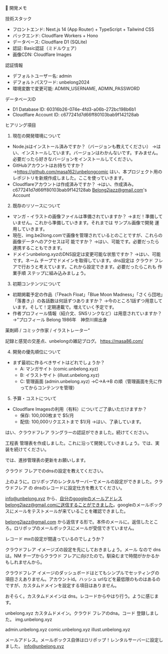   📝 開発メモ

  技術スタック

  - フロントエンド: Next.js 14 (App Router) + TypeScript + Tailwind CSS
  - バックエンド: Cloudflare Workers + Hono
  - データベース: Cloudflare D1 (SQLite)
  - 認証: Basic認証（ミドルウェア）
  - 画像CDN: Cloudflare Images

  認証情報

  - デフォルトユーザー名: admin
  - デフォルトパスワード: unbelong2024
  - 環境変数で変更可能: ADMIN_USERNAME, ADMIN_PASSWORD

  データベースID

  - D1 Database ID: 60316b26-074e-4fd3-a06b-272bc198b6b1
  - Cloudflare Account ID: c677241d7d66ff80103bab9f142128ab



 ヒアリング項目

  1. 現在の開発環境について

  - Node.jsはインストール済みですか？（バージョンも教えてください）
  →はい、インストールしています。バージョンはわかんないです。すみません。必要だったら好きなバージョンをインストールしてください。
  - GitHubアカウントはお持ちですか？
  →https://github.com/masa162/unbelongcomic
  はい、本プロジェクト用のレポジトリを新規作成しました。ここを使っていきます。
  - Cloudflareアカウントは作成済みですか？
→はい、作成済み。c677241d7d66ff80103bab9f142128ab
Belong2jazz@gmail.com's Account
  2. 既存のリソースについて

  - マンガ・イラストの画像ファイルは準備されていますか？
  →まだ！準備していません。これから準備していきます。それまでは サンプル画像で開発 運用していきます。
  - 現在、img.be2long.comで画像を管理されているとのことですが、これらの画像データへのアクセスは可
  能ですか？
  →はい、可能です。必要だったら 連携することもできます。
  - ドメインunbelong.xyzのDNS設定は変更可能な状態ですか？
→はい、可能です。ネーム チープでドメインを取得しています。dns設定は クラウド フレアで行おうと考えています。これから設定できます。必要だったらこれも 作業手順 ステップに組み込みましょう。
  3. 初期コンテンツについて

  - 初期掲載予定の作品（「Peach Float」「Blue Moon
  Madness」「さくら団地」「落書き」）の各話数は何話ずつありますか？
  →今のところ1話ずつ用意しています。そして！定期連載で。増えていく予定です。
  - 作者プロフィール情報（紹介文、SNSリンクなど）は用意されていますか？
→”プロフィール
Belong
1986年　神奈川県出身

薬剤師 / コミック作家 / イラストレーター”

記録と感覚の交差点、unbelongの雑記ブログ。
https://masa86.com/



  4. 開発の優先順位について

  - まず最初に作るべきサイトはどれでしょうか？
    - A: マンガサイト (comic.unbelong.xyz)
    - B: イラストサイト (illust.unbelong.xyz)
    - C: 管理画面 (admin.unbelong.xyz)
    →C→A→B の順（管理画面を先に作ってからコンテンツを管理）

  5. 予算・コストについて

  - Cloudflare Imagesの利用（有料）についてご了承いただけますか？
    - 保存: 100,000枚まで $5/月
    - 配信: 100,000リクエストまで $1/月
→はい、了承しています。

はい、クラウドフレア ラングラーの認証ができました。続けてください。


工程表 管理表を作成しました。これに沿って開発していきましょう。では、実装を続けてください。

では、進捗管理表の更新をお願いします。

クラウド フレアでのdnsの設定を教えてください。

上のように。ロリポップのレンタルサーバーでメールの設定ができました。クラウドフレア の dnsのレコードに設定仕方を教えてください。


info@unbelong.xyz
から、自分のgoogleのメールアドレスbelong2jazz@gmail.comに送信することができました。googleのメールボックスにメールをテストメールが来ていることを確認できました。


belong2jazz@gmail.com
から返信する形で。本件のメールに。返信したところ。ロリポップのメールボックスにメールが受信できていません。

レコード mxの設定が間違っているのでしょうか？

クラウドフレア イメージズの設定を先にしておきましょう。メール なので dnsは。NM チープからクラウド フレアに向けたので。馴染むまで時間がかかるかもしれませんから。

クラウドフレア イメージのダッシュボードはとてもシンプルでセッティングの項目さえありません。アカウントid。ハッシュ urlなどを最低限のものはあるのですが、カスタムドメインを設定する項目はありません。

おそらく。カスタムドメインは dns。レコードからやはり行う。ように感じます。


		
unbelong.xyz
カスタムドメイン。クラウド フレアのdna。コード 登録しました。
img.unbelong.xyz

admin.unbelong.xyz
comic.unbelong.xyz
illust.unbelong.xyz

メールアドレス。メールボックス自体はロリポップ！レンタルサーバーに設定しました。
info@unbelong.xyz

